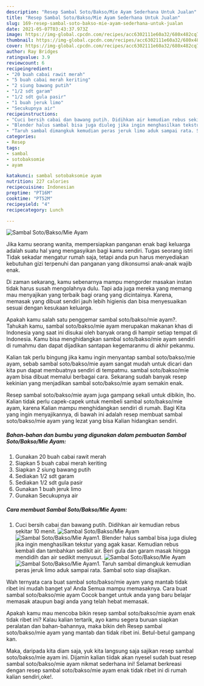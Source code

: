 ```yaml
---
description: "Resep Sambal Soto/Bakso/Mie Ayam Sederhana Untuk Jualan"
title: "Resep Sambal Soto/Bakso/Mie Ayam Sederhana Untuk Jualan"
slug: 169-resep-sambal-soto-bakso-mie-ayam-sederhana-untuk-jualan
date: 2021-05-07T03:43:37.973Z
image: https://img-global.cpcdn.com/recipes/acc6302111e60a32/680x482cq70/sambal-sotobaksomie-ayam-foto-resep-utama.jpg
thumbnail: https://img-global.cpcdn.com/recipes/acc6302111e60a32/680x482cq70/sambal-sotobaksomie-ayam-foto-resep-utama.jpg
cover: https://img-global.cpcdn.com/recipes/acc6302111e60a32/680x482cq70/sambal-sotobaksomie-ayam-foto-resep-utama.jpg
author: Ray Bridges
ratingvalue: 3.9
reviewcount: 6
recipeingredient:
- "20 buah cabai rawit merah"
- "5 buah cabai merah keriting"
- "2 siung bawang putih"
- "1/2 sdt garam"
- "1/2 sdt gula pasir"
- "1 buah jeruk limo"
- "Secukupnya air"
recipeinstructions:
- "Cuci bersih cabai dan bawang putih. Didihkan air kemudian rebus sekitar 10 menit."
- "Blender halus sambal bisa juga diuleg jika ingin menghasilkan tekstur yang agak kasar. Kemudian rebus kembali dan tambahkan sedikit air. Beri gula dan garam masak hingga mendidih dan air sedikit menyusut."
- "Taruh sambal dimangkuk kemudian peras jeruk limo aduk sampai rata. Sambal soto siap disajikan."
categories:
- Resep
tags:
- sambal
- sotobaksomie
- ayam

katakunci: sambal sotobaksomie ayam 
nutrition: 227 calories
recipecuisine: Indonesian
preptime: "PT16M"
cooktime: "PT52M"
recipeyield: "4"
recipecategory: Lunch

---
```



![Sambal Soto/Bakso/Mie Ayam](https://img-global.cpcdn.com/recipes/acc6302111e60a32/680x482cq70/sambal-sotobaksomie-ayam-foto-resep-utama.jpg)

Jika kamu seorang wanita, mempersiapkan panganan enak bagi keluarga adalah suatu hal yang mengasyikan bagi kamu sendiri. Tugas seorang istri Tidak sekadar mengatur rumah saja, tetapi anda pun harus menyediakan kebutuhan gizi terpenuhi dan panganan yang dikonsumsi anak-anak wajib enak.

Di zaman  sekarang, kamu sebenarnya mampu mengorder masakan instan tidak harus susah mengolahnya dulu. Tapi ada juga mereka yang memang mau menyajikan yang terbaik bagi orang yang dicintainya. Karena, memasak yang dibuat sendiri jauh lebih higienis dan bisa menyesuaikan sesuai dengan kesukaan keluarga. 



Apakah kamu salah satu penggemar sambal soto/bakso/mie ayam?. Tahukah kamu, sambal soto/bakso/mie ayam merupakan makanan khas di Indonesia yang saat ini disukai oleh banyak orang di hampir setiap tempat di Indonesia. Kamu bisa menghidangkan sambal soto/bakso/mie ayam sendiri di rumahmu dan dapat dijadikan santapan kegemaranmu di akhir pekanmu.

Kalian tak perlu bingung jika kamu ingin menyantap sambal soto/bakso/mie ayam, sebab sambal soto/bakso/mie ayam sangat mudah untuk dicari dan kita pun dapat membuatnya sendiri di tempatmu. sambal soto/bakso/mie ayam bisa dibuat memalui berbagai cara. Sekarang sudah banyak resep kekinian yang menjadikan sambal soto/bakso/mie ayam semakin enak.

Resep sambal soto/bakso/mie ayam juga gampang sekali untuk dibikin, lho. Kalian tidak perlu capek-capek untuk membeli sambal soto/bakso/mie ayam, karena Kalian mampu menghidangkan sendiri di rumah. Bagi Kita yang ingin menyajikannya, di bawah ini adalah resep membuat sambal soto/bakso/mie ayam yang lezat yang bisa Kalian hidangkan sendiri.

<!--inarticleads1-->

##### Bahan-bahan dan bumbu yang digunakan dalam pembuatan Sambal Soto/Bakso/Mie Ayam:

1. Gunakan 20 buah cabai rawit merah
1. Siapkan 5 buah cabai merah keriting
1. Siapkan 2 siung bawang putih
1. Sediakan 1/2 sdt garam
1. Sediakan 1/2 sdt gula pasir
1. Gunakan 1 buah jeruk limo
1. Gunakan Secukupnya air




<!--inarticleads2-->

##### Cara membuat Sambal Soto/Bakso/Mie Ayam:

1. Cuci bersih cabai dan bawang putih. Didihkan air kemudian rebus sekitar 10 menit.
<img src="https://img-global.cpcdn.com/steps/e0f45a35bc85b1d2/160x128cq70/sambal-sotobaksomie-ayam-langkah-memasak-1-foto.jpg" alt="Sambal Soto/Bakso/Mie Ayam"><img src="https://img-global.cpcdn.com/steps/c480d761f03c565a/160x128cq70/sambal-sotobaksomie-ayam-langkah-memasak-1-foto.jpg" alt="Sambal Soto/Bakso/Mie Ayam">1. Blender halus sambal bisa juga diuleg jika ingin menghasilkan tekstur yang agak kasar. Kemudian rebus kembali dan tambahkan sedikit air. Beri gula dan garam masak hingga mendidih dan air sedikit menyusut.
<img src="https://img-global.cpcdn.com/steps/0242d90c96e0ae2b/160x128cq70/sambal-sotobaksomie-ayam-langkah-memasak-2-foto.jpg" alt="Sambal Soto/Bakso/Mie Ayam"><img src="https://img-global.cpcdn.com/steps/3498414b09cb1b38/160x128cq70/sambal-sotobaksomie-ayam-langkah-memasak-2-foto.jpg" alt="Sambal Soto/Bakso/Mie Ayam">1. Taruh sambal dimangkuk kemudian peras jeruk limo aduk sampai rata. Sambal soto siap disajikan.




Wah ternyata cara buat sambal soto/bakso/mie ayam yang mantab tidak ribet ini mudah banget ya! Anda Semua mampu memasaknya. Cara buat sambal soto/bakso/mie ayam Cocok banget untuk anda yang baru belajar memasak ataupun bagi anda yang telah hebat memasak.

Apakah kamu mau mencoba bikin resep sambal soto/bakso/mie ayam enak tidak ribet ini? Kalau kalian tertarik, ayo kamu segera buruan siapkan peralatan dan bahan-bahannya, maka bikin deh Resep sambal soto/bakso/mie ayam yang mantab dan tidak ribet ini. Betul-betul gampang kan. 

Maka, daripada kita diam saja, yuk kita langsung saja sajikan resep sambal soto/bakso/mie ayam ini. Dijamin kalian tiidak akan nyesel sudah buat resep sambal soto/bakso/mie ayam nikmat sederhana ini! Selamat berkreasi dengan resep sambal soto/bakso/mie ayam enak tidak ribet ini di rumah kalian sendiri,oke!.

